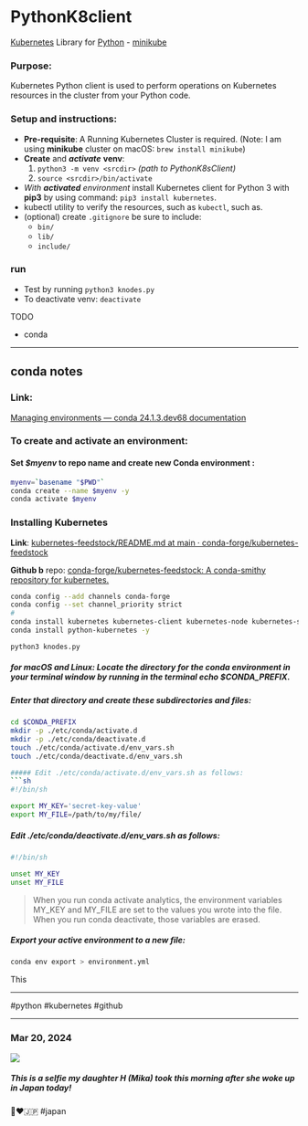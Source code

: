 # PythonK8client
[Kubernetes](https://kubernetes.io) Library for [Python](https://www.python.org) - [minikube](https://minikube.sigs.k8s.io/) 

### Purpose:
Kubernetes Python client is used to perform operations on Kubernetes resources in the cluster from your Python code.

### Setup and instructions:

- **Pre-requisite**:  A Running Kubernetes Cluster is required. (Note: I am using **minikube** cluster on macOS:  `brew install minikube`)
- **Create** and ***activate*** **venv**:
  1. `python3 -m venv <srcdir>` *(path to PythonK8sClient)*
  2. `source <srcdir>/bin/activate`
- *With **activated** environment* install Kubernetes client for Python 3 with **pip3** by using command: `pip3 install kubernetes`. 
- kubectl utility to verify the resources, such as `kubectl`, such as.
- (optional) create `.gitignore` be sure to include:
  - `bin/`
  - `lib/`
  - `include/`

### run

* Test by running `python3 knodes.py`
* To deactivate venv:  `deactivate`

TODO
* conda
- - -
## conda notes

### Link:
[Managing environments — conda 24.1.3.dev68 documentation](https://conda.io/projects/conda/en/latest/user-guide/tasks/manage-environments.html#activating-an-environment)

### To create and activate an environment: 
#### Set *$myenv* to repo name and create new Conda environment :

```sh
myenv=`basename "$PWD"`
conda create --name $myenv -y
conda activate $myenv
```

### Installing Kubernetes 
**Link**:  [kubernetes-feedstock/README.md at main · conda-forge/kubernetes-feedstock](https://github.com/conda-forge/kubernetes-feedstock/blob/main/README.md#installing-kubernetes)

**Github b** repo:
[conda-forge/kubernetes-feedstock: A conda-smithy repository for kubernetes.](https://github.com/conda-forge/kubernetes-feedstock.git)

```sh
conda config --add channels conda-forge
conda config --set channel_priority strict
#
conda install kubernetes kubernetes-client kubernetes-node kubernetes-server -y
conda install python-kubernetes -y

python3 knodes.py
```

##### for macOS and Linux:  Locate the directory for the conda environment in your terminal window by running in the terminal echo $CONDA_PREFIX.
##### Enter that directory and create these subdirectories and files:
```sh
cd $CONDA_PREFIX
mkdir -p ./etc/conda/activate.d
mkdir -p ./etc/conda/deactivate.d
touch ./etc/conda/activate.d/env_vars.sh
touch ./etc/conda/deactivate.d/env_vars.sh

##### Edit ./etc/conda/activate.d/env_vars.sh as follows:
```sh
#!/bin/sh

export MY_KEY='secret-key-value'
export MY_FILE=/path/to/my/file/
```

##### Edit ./etc/conda/deactivate.d/env_vars.sh as follows:
```sh
#!/bin/sh

unset MY_KEY
unset MY_FILE
```

> When you run conda activate analytics, the environment variables MY_KEY and MY_FILE are set to the values you wrote into the file. When you run conda deactivate, those variables are erased.

##### Export your active environment to a new file:
```bash
conda env export > environment.yml
```


This

- - -
#python
#kubernetes
#github 
- - -
### Mar 20, 2024
![](732593856.jpeg)
##### This is a selfie my daughter H (*Mika*) took this morning after she woke up in Japan today!

 👧❤️🇯🇵
#japan 
